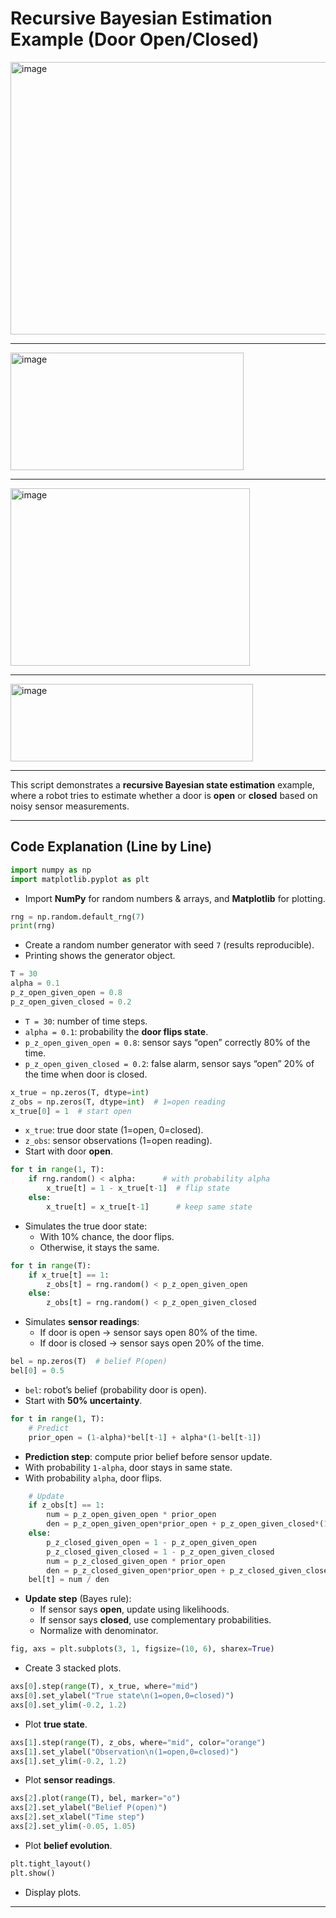 # Recursive Bayesian Estimation Example (Door Open/Closed)

<img width="571" height="436" alt="image" src="https://github.com/user-attachments/assets/90fe58d4-4623-4ec7-b71b-ea15dc3527d8" />

---

<img width="373" height="188" alt="image" src="https://github.com/user-attachments/assets/097f09c4-d2fa-4eaf-bf95-feea9d895bb1" />

---

<img width="383" height="284" alt="image" src="https://github.com/user-attachments/assets/e2382001-107a-461c-8bde-a02d5de5d760" />

---

<img width="388" height="124" alt="image" src="https://github.com/user-attachments/assets/0668acaf-0f6b-4121-8fdd-9ead21801690" />

---

This script demonstrates a **recursive Bayesian state estimation** example, where a robot tries to estimate whether a door is **open** or **closed** based on noisy sensor measurements.

---

## Code Explanation (Line by Line)

```python
import numpy as np
import matplotlib.pyplot as plt
```
- Import **NumPy** for random numbers & arrays, and **Matplotlib** for plotting.

```python
rng = np.random.default_rng(7)
print(rng)
```
- Create a random number generator with seed `7` (results reproducible).
- Printing shows the generator object.

```python
T = 30
alpha = 0.1
p_z_open_given_open = 0.8
p_z_open_given_closed = 0.2
```
- `T = 30`: number of time steps.
- `alpha = 0.1`: probability the **door flips state**.
- `p_z_open_given_open = 0.8`: sensor says “open” correctly 80% of the time.
- `p_z_open_given_closed = 0.2`: false alarm, sensor says “open” 20% of the time when door is closed.

```python
x_true = np.zeros(T, dtype=int)
z_obs = np.zeros(T, dtype=int)  # 1=open reading
x_true[0] = 1  # start open
```
- `x_true`: true door state (1=open, 0=closed).
- `z_obs`: sensor observations (1=open reading).
- Start with door **open**.

```python
for t in range(1, T):
    if rng.random() < alpha:      # with probability alpha
        x_true[t] = 1 - x_true[t-1]  # flip state
    else:
        x_true[t] = x_true[t-1]      # keep same state
```
- Simulates the true door state:
  - With 10% chance, the door flips.
  - Otherwise, it stays the same.

```python
for t in range(T):
    if x_true[t] == 1:
        z_obs[t] = rng.random() < p_z_open_given_open
    else:
        z_obs[t] = rng.random() < p_z_open_given_closed
```
- Simulates **sensor readings**:
  - If door is open → sensor says open 80% of the time.
  - If door is closed → sensor says open 20% of the time.

```python
bel = np.zeros(T)  # belief P(open)
bel[0] = 0.5
```
- `bel`: robot’s belief (probability door is open).
- Start with **50% uncertainty**.

```python
for t in range(1, T):
    # Predict
    prior_open = (1-alpha)*bel[t-1] + alpha*(1-bel[t-1])
```
- **Prediction step**: compute prior belief before sensor update.
- With probability `1-alpha`, door stays in same state.
- With probability `alpha`, door flips.

```python
    # Update
    if z_obs[t] == 1:
        num = p_z_open_given_open * prior_open
        den = p_z_open_given_open*prior_open + p_z_open_given_closed*(1-prior_open)
    else:
        p_z_closed_given_open = 1 - p_z_open_given_open
        p_z_closed_given_closed = 1 - p_z_open_given_closed
        num = p_z_closed_given_open * prior_open
        den = p_z_closed_given_open*prior_open + p_z_closed_given_closed*(1-prior_open)
    bel[t] = num / den
```
- **Update step** (Bayes rule):
  - If sensor says **open**, update using likelihoods.
  - If sensor says **closed**, use complementary probabilities.
  - Normalize with denominator.

```python
fig, axs = plt.subplots(3, 1, figsize=(10, 6), sharex=True)
```
- Create 3 stacked plots.

```python
axs[0].step(range(T), x_true, where="mid")
axs[0].set_ylabel("True state\n(1=open,0=closed)")
axs[0].set_ylim(-0.2, 1.2)
```
- Plot **true state**.

```python
axs[1].step(range(T), z_obs, where="mid", color="orange")
axs[1].set_ylabel("Observation\n(1=open,0=closed)")
axs[1].set_ylim(-0.2, 1.2)
```
- Plot **sensor readings**.

```python
axs[2].plot(range(T), bel, marker="o")
axs[2].set_ylabel("Belief P(open)")
axs[2].set_xlabel("Time step")
axs[2].set_ylim(-0.05, 1.05)
```
- Plot **belief evolution**.

```python
plt.tight_layout()
plt.show()
```
- Display plots.

---


